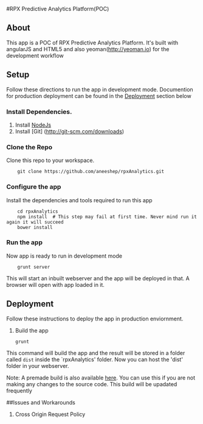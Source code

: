 #RPX Predictive Analytics Platform(POC)



## About

   This app is a POC of RPX Predictive Analytics Platform.
   It's built with angularJS and HTML5 and also yeoman(http://yeoman.io) for the development workflow
   
   
## Setup

  Follow these directions to run the app in development mode. Documention for production deployment
 can be found in the [Deployment](#deployment) section below
### Install Dependencies.

  1. Install [NodeJs](http://nodejs.org/download/)
  2. Install [Git] (http://git-scm.com/downloads)

### Clone the Repo

  Clone this repo to your workspace.
  
        git clone https://github.com/aneeshep/rpxAnalytics.git
        
        
### Configure the app
 
  Install the dependencies and tools required to run this app
  
        cd rpxAnalytics
        npm install  # This step may fail at first time. Never mind run it again it will succeed
        bower install
  
  
### Run the app
 
 Now app is ready to run in development mode
 
        grunt server
      
 This will start an inbuilt webserver and the app will be deployed in that. A browser will open with app loaded in it.
 

## Deployment

<a id="deployment" name="deployment">

Follow these instructions to deploy the app in production enviornment.

1.  Build the app
        
        grunt

This command will build the app and the result will be stored in a folder called `dist` inside the `rpxAnalytics' folder. 
Now you can host the 'dist' folder in your webserver.

Note: A premade build is also available [here](). You can use this if you are not making any changes to the source code.
This build will be upadated frequently


##Issues and Workarounds
 
1. Cross Origin Request Policy




